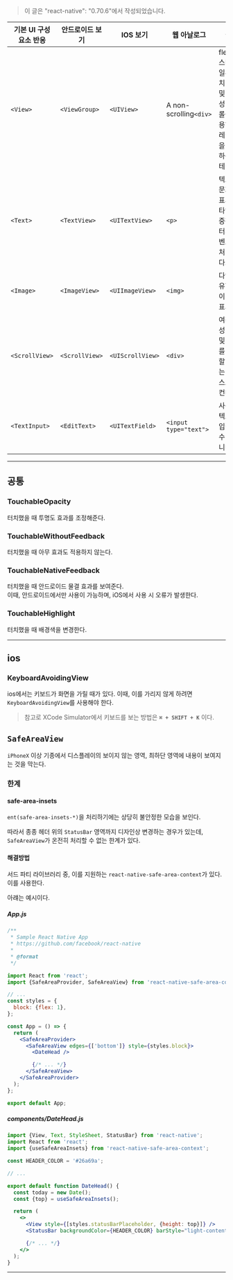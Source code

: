 > 이 글은 "react-native": "0.70.6"에서 작성되었습니다.

| 기본 UI 구성요소 반응 | 안드로이드 보기 | IOS 보기 | 웹 아날로그 | 설명 |
| --- | --- | --- | --- | --- |
| `<View>` | `<ViewGroup>` | `<UIView>` | A non-scrolling`<div>` | flexbox, 스타일, 일부 터치 처리 및 접근성 컨트롤을 사용하여 레이아웃을 지원하는 컨테이너 |
| `<Text>` | `<TextView>` | `<UITextView>` | `<p>` | 텍스트 문자열을 표시, 스타일 및 중첩하고 터치 이벤트도 처리합니다. |
| `<Image>` | `<ImageView>` | `<UIImageView>` | `<img>` | 다양한 유형의 이미지 표시 |
| `<ScrollView>` | `<ScrollView>` | `<UIScrollView>` | `<div>` | 여러 구성 요소 및 보기를 포함할 수 있는 일반 스크롤 컨테이너 |
| `<TextInput>` | `<EditText>` | `<UITextField>` | `<input type="text">` | 사용자가 텍스트를 입력할 수 있습니다. |

---

## 공통

### TouchableOpacity

터치했을 때 투명도 효과를 조정해준다.

### TouchableWithoutFeedback

터치했을 때 아무 효과도 적용하지 않는다.

### TouchableNativeFeedback

터치했을 때 안드로이드 물결 효과를 보여준다.  
이때, 안드로이드에서만 사용이 가능하며, iOS에서 사용 시 오류가 발생한다.

### TouchableHighlight

터치했을 때 배경색을 변경한다.

---
## ios

### KeyboardAvoidingView

ios에서는 키보드가 화면을 가릴 때가 있다.
이때, 이를 가리지 않게 하려면 `KeyboardAvoidingView`를 사용해야 한다.

> 참고로 XCode Simulator에서 키보드를 보는 방법은 **`⌘ + SHIFT + K`** 이다.

## `SafeAreaView`

`iPhoneX` 이상 기종에서 디스플레이의 보이지 않는 영역, 최하단 영역에 내용이 보여지는 것을 막는다.

### 한계

#### safe-area-insets

`ent(safe-area-insets-*)`을 처리하기에는 상당히 불안정한 모습을 보인다.

따라서 종종 헤더 위의 `StatusBar` 영역까지 디자인상 변경하는 경우가 있는데, `SafeAreaView`가 온전히 처리할 수 없는 한계가 있다.

#### 해결방법

서드 파티 라이브러리 중, 이를 지원하는 `react-native-safe-area-context`가 있다. 이를 사용한다.

아럐는 예시이다.

##### App.js

```jsx
/**
 * Sample React Native App
 * https://github.com/facebook/react-native
 *
 * @format
 */

import React from 'react';
import {SafeAreaProvider, SafeAreaView} from 'react-native-safe-area-context';

// ...
const styles = {
  block: {flex: 1},
};

const App = () => {
  return (
    <SafeAreaProvider>
      <SafeAreaView edges={['bottom']} style={styles.block}>
        <DateHead />

        {/* ... */}
      </SafeAreaView>
    </SafeAreaProvider>
  );
};

export default App;
```

##### components/DateHead.js
```jsx
import {View, Text, StyleSheet, StatusBar} from 'react-native';
import React from 'react';
import {useSafeAreaInsets} from 'react-native-safe-area-context';

const HEADER_COLOR = '#26a69a';

// ...

export default function DateHead() {
  const today = new Date();
  const {top} = useSafeAreaInsets();

  return (
    <>
      <View style={[styles.statusBarPlaceholder, {height: top}]} />
      <StatusBar backgroundColor={HEADER_COLOR} barStyle="light-content" />

      {/* ... */}
    </>
  );
}

```

---